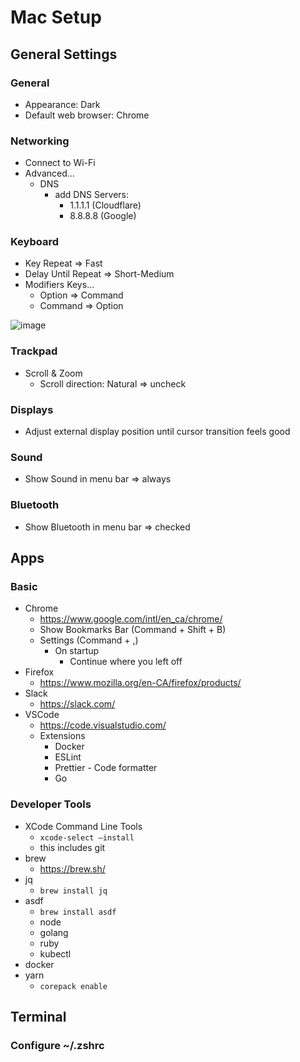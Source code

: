 # Mac Setup


## General Settings

### General
- Appearance: Dark
- Default web browser: Chrome

### Networking
- Connect to Wi-Fi
- Advanced...
  - DNS
    - add DNS Servers:
      - 1.1.1.1 (Cloudflare)
      - 8.8.8.8 (Google)

### Keyboard
- Key Repeat => Fast
- Delay Until Repeat => Short-Medium
- Modifiers Keys...
  - Option => Command
  - Command => Option

![image](https://user-images.githubusercontent.com/793544/174673123-61d3c2dd-e471-4432-9417-8aeccc2d7a5d.png)

### Trackpad
- Scroll & Zoom
  - Scroll direction: Natural => uncheck

### Displays
- Adjust external display position until cursor transition feels good

### Sound
- Show Sound in menu bar => always

### Bluetooth
- Show Bluetooth in menu bar => checked


## Apps

### Basic
- Chrome
  - https://www.google.com/intl/en_ca/chrome/
  - Show Bookmarks Bar (Command + Shift + B)
  - Settings (Command + ,)
    - On startup
      - Continue where you left off
- Firefox
  - https://www.mozilla.org/en-CA/firefox/products/
- Slack
  - https://slack.com/
- VSCode
  - https://code.visualstudio.com/
  - Extensions
    - Docker
    - ESLint
    - Prettier - Code formatter
    - Go

### Developer Tools
- XCode Command Line Tools
  - `xcode-select –install`
  - this includes git
- brew
  - https://brew.sh/
- jq
  - `brew install jq`
- asdf
  - `brew install asdf`
  - node
  - golang
  - ruby
  - kubectl
- docker
- yarn
  - `corepack enable`


## Terminal

### Configure ~/.zshrc
